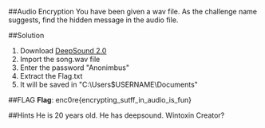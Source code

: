 ##Audio Encryption
You have been given a wav file. As the challenge name suggests,
find the hidden message in the audio file.

##Solution
1.  Download [DeepSound 2.0 ](http://jpinsoft.net/deepsound/download.aspx)
2.  Import the song.wav file
3.  Enter the password "Anonimbus"
4.  Extract the Flag.txt
5.  It will be saved in "C:\Users\$USERNAME\Documents"

##FLAG
**Flag**: enc0re{encrypting_sutff_in_audio_is_fun}

##Hints
He is 20 years old. He has deepsound.
Wintoxin Creator?
